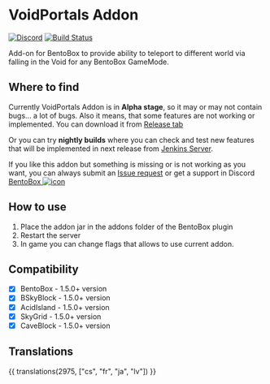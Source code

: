 # VoidPortals Addon
[![Discord](https://img.shields.io/discord/272499714048524288.svg?logo=discord)](https://discord.bentobox.world)
[![Build Status](https://ci.codemc.org/buildStatus/icon?job=BentoBoxWorld/VoidPortals)](https://ci.codemc.org/job/BentoBoxWorld/job/VoidPortals/)

Add-on for BentoBox to provide ability to teleport to different world via falling in the Void for any BentoBox GameMode.

## Where to find

Currently VoidPortals Addon is in **Alpha stage**, so it may or may not contain bugs... a lot of bugs. Also it means, that some features are not working or implemented.
You can download it from [Release tab](https://github.com/BentoBoxWorld/VoidPortals/releases)

Or you can try **nightly builds** where you can check and test new features that will be implemented in next release from [Jenkins Server](https://ci.codemc.org/job/BentoBoxWorld/job/VoidPortals/lastStableBuild/).

If you like this addon but something is missing or is not working as you want, you can always submit an [Issue request](https://github.com/BentoBoxWorld/VoidPortals/issues) or get a support in Discord [BentoBox ![icon](https://avatars2.githubusercontent.com/u/41555324?s=15&v=4)](https://discord.bentobox.world)

## How to use

1. Place the addon jar in the addons folder of the BentoBox plugin
2. Restart the server
3. In game you can change flags that allows to use current addon.

## Compatibility

- [x] BentoBox - 1.5.0+ version
- [x] BSkyBlock - 1.5.0+ version
- [x] AcidIsland - 1.5.0+ version
- [x] SkyGrid - 1.5.0+ version
- [x] CaveBlock - 1.5.0+ version

## Translations

{{ translations(2975, ["cs", "fr", "ja", "lv"]) }}
